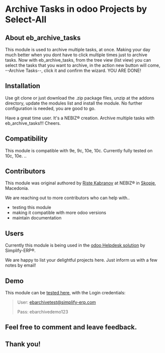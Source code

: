 # Archive Tasks in odoo Projects by Select-All

## About eb_archive_tasks

This module is used to archive multiple tasks, at once. Making your day much better when you dont have to click multiple times
just to archive tasks. Now with eb_archive_tasks, from the tree view (list view)
you can select the tasks that you want to archive, in the action new button will come, --Archive Tasks--, click it and confirm the wizard. YOU ARE DONE!

## Installation

Use git clone or just download the .zip package files, unzip at the addons directory, update the modules list and install the module. No further configuration is needed, you are good to go.
 
Have a great time user. It's a NEBIZ® creation. Archive multiple tasks with eb_archive_tasks!!! Cheers.

## Compatibility
This module is compatible with 9e, 9c, 10e, 10c. Currently fully tested on 10c, 10e.
..

## Contributors

This module was original authored by [Riste Kabranov](https://github.com/ristecona) at NEBIZ® in [Skopje](http://www.exploringmacedonia.com/skopje.nspx), Macedonia.

We are reaching out to more contributors who can help with..

- testing this module
- making it compatible with more odoo versions
- maintain documentation

## Users

Currently this module is being used in the [odoo Helpdesk solution](http://www.simplify-erp.com/odoo-komplettloesungen/helpdesk/) by Simplify-ERP®.

We are happy to list your delightful projects here. Just inform us with a few notes by email!

## Demo

This module can be [tested here](http://ebarchive.demo.nebiz.mk), with the Login credentials:
> User: ebarchivetest@simplify-erp.com
>
> Pass: ebarchivedemo123

## Feel free to comment and leave feedback.
## Thank you!
